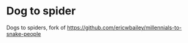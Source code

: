 # Dog to spider

Dogs to spiders, fork of https://github.com/ericwbailey/millennials-to-snake-people




